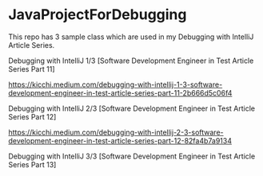 # JavaProjectForDebugging
This repo has 3 sample class which are used in my Debugging with IntelliJ Article Series.


Debugging with IntelliJ 1/3 [Software Development Engineer in Test Article Series Part 11]

https://kicchi.medium.com/debugging-with-intellij-1-3-software-development-engineer-in-test-article-series-part-11-2b666d5c06f4


Debugging with IntelliJ 2/3 [Software Development Engineer in Test Article Series Part 12]

https://kicchi.medium.com/debugging-with-intellij-2-3-software-development-engineer-in-test-article-series-part-12-82fa4b7a9134



Debugging with IntelliJ 3/3 [Software Development Engineer in Test Article Series Part 13]
